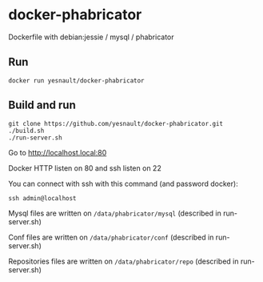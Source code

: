 docker-phabricator
==================
Dockerfile with debian:jessie / mysql / phabricator


Run
----
```
docker run yesnault/docker-phabricator
```

Build and run
---------------

```
git clone https://github.com/yesnault/docker-phabricator.git
./build.sh
./run-server.sh
````

Go to http://localhost.local:80

Docker HTTP listen on 80 and ssh listen on 22

You can connect with ssh with this command (and password docker): 
```
ssh admin@localhost
```

Mysql files are written on `/data/phabricator/mysql` (described in run-server.sh)

Conf files are written on `/data/phabricator/conf` (described in run-server.sh)

Repositories files are written on `/data/phabricator/repo` (described in run-server.sh)

